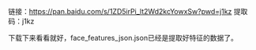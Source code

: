 链接：https://pan.baidu.com/s/1ZD5irPi_lt2Wd2kcYowxSw?pwd=j1kz 
提取码：j1kz

下载下来看看就好，face_features_json.json已经是提取好特征的数据了。